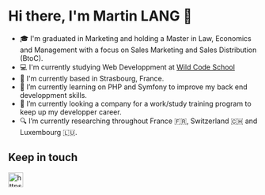 ### <h1>Hi there, I'm Martin LANG 👋 </h1>

- 🎓 I'm graduated in Marketing and holding a Master in Law, Economics and Management with a focus on Sales Marketing and Sales Distribution (BtoC).
- 💻 I'm currently studying Web Developpment at [Wild Code School](https://www.wildcodeschool.com/)
- 🥨 I'm currently based in Strasbourg, France.
- 🌱 I’m currently learning on PHP and Symfony to improve my back end developpment skills.
- 🔭 I’m currently looking a company for a work/study training program to keep up my developper career.
- 🔍 I’m currently researching throughout France 🇫🇷, Switzerland 🇨🇭 and Luxembourg 🇱🇺.


<h2> Keep in touch </h2>

<a href="https://www.linkedin.com/in/martin-justin-lang/"><img align="center"  src="https://cdn.worldvectorlogo.com/logos/linkedin.svg" alt="https://www.linkedin.com/in/gerseystelmach/" height="30"></a>
